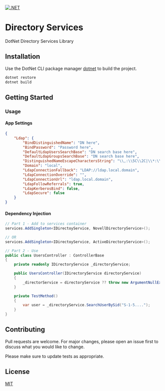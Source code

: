 [![.NET](https://github.com/maiorsi/directory-services/actions/workflows/dotnet.yml/badge.svg)](https://github.com/maiorsi/directory-services/actions/workflows/dotnet.yml)

# Directory Services

DotNet Directory Services Library

## Installation

Use the DotNet CLI package manager [dotnet](https://learn.microsoft.com/en-us/dotnet/core/tools/) to build the project.

```bash
dotnet restore
dotnet build
```

## Getting Started

### Usage

#### App Settings
```json
{
    "Ldap": {
        "BindDistinguishedName": "DN here",
        "BindPassword": "Password here",
        "DefaultLdapUsersSearchBase": "DN search base here",
        "DefaultLdapGroupsSearchBase": "DN search base here",
        "DistinguishedNameEscapeCharactersString": "\\,:\\5C\\2C|\\*:\\5C\\2A|\\(:\\5C\\28|\\):\\5C\\29|\\\\:\\5C\\5C",
        "Domain": "local",
        "LdapConnectionFallback": "LDAP://ldap.local.domain",
        "LdapConnectionOverride": "",
        "LdapConnectionUrl": "ldap.local.domain",
        "LdapFollowReferrals": true,
        "LdapKerberosBind": false,
        "LdapSecure": false
    }
}
```

#### Dependency Injection
```c#
// Part 1 - Add to services container
services.AddSingleton<IDirectoyService, NovellDirectoryService>();

// OR
services.AddSingleton<IDirectoyService, ActiveDirectoryService>();

// Part 2 - Use
public class UsersController : ControllerBase
{
    private readonly IDirectoryService _directoryService;

    public UsersController(IDirectoryService directoryService)
    {
        _directorService = directoryService ?? throw new ArgumentNullException(nameof(directorService));
    }

    private TestMethod()
    {
        var user = _directoryService.SearchUserBySid("S-1-5....");
    }
}
```

## Contributing

Pull requests are welcome. For major changes, please open an issue first
to discuss what you would like to change.

Please make sure to update tests as appropriate.

## License

[MIT](https://choosealicense.com/licenses/mit/)
